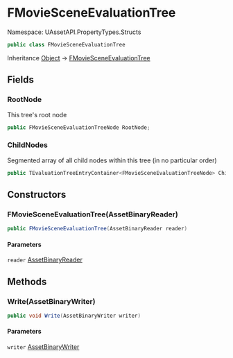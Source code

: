 # FMovieSceneEvaluationTree

Namespace: UAssetAPI.PropertyTypes.Structs

```csharp
public class FMovieSceneEvaluationTree
```

Inheritance [Object](https://docs.microsoft.com/en-us/dotnet/api/system.object) → [FMovieSceneEvaluationTree](./uassetapi.propertytypes.structs.fmoviesceneevaluationtree.md)

## Fields

### **RootNode**

This tree's root node

```csharp
public FMovieSceneEvaluationTreeNode RootNode;
```

### **ChildNodes**

Segmented array of all child nodes within this tree (in no particular order)

```csharp
public TEvaluationTreeEntryContainer<FMovieSceneEvaluationTreeNode> ChildNodes;
```

## Constructors

### **FMovieSceneEvaluationTree(AssetBinaryReader)**

```csharp
public FMovieSceneEvaluationTree(AssetBinaryReader reader)
```

#### Parameters

`reader` [AssetBinaryReader](./uassetapi.assetbinaryreader.md)<br>

## Methods

### **Write(AssetBinaryWriter)**

```csharp
public void Write(AssetBinaryWriter writer)
```

#### Parameters

`writer` [AssetBinaryWriter](./uassetapi.assetbinarywriter.md)<br>
